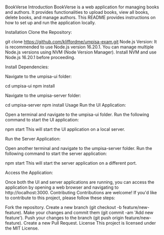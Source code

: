 
####
BookVerse
Introduction
BookVerse is a web application for managing books and authors. It provides functionalities to upload books, view all books, delete books, and manage authors. This README provides instructions on how to set up and run the application locally.

Installation
Clone the Repository:

git clone https://github.com/kliffordme/umpisa-exam.git
Node.js Version:
It is recommended to use Node.js version 16.20.1. You can manage multiple Node.js versions using NVM (Node Version Manager). Install NVM and use Node.js 16.20.1 before proceeding.

Install Dependencies:

Navigate to the umpisa-ui folder:

cd umpisa-ui
npm install

Navigate to the umpisa-server folder:

cd umpisa-server
npm install
Usage
Run the UI Application:

Open a terminal and navigate to the umpisa-ui folder.
Run the following command to start the UI application:

npm start
This will start the UI application on a local server.

Run the Server Application:

Open another terminal and navigate to the umpisa-server folder.
Run the following command to start the server application:

npm start
This will start the server application on a different port.

Access the Application:

Once both the UI and server applications are running, you can access the application by opening a web browser and navigating to http://localhost:3000.
Contributing
Contributions are welcome! If you'd like to contribute to this project, please follow these steps:

Fork the repository.
Create a new branch (git checkout -b feature/new-feature).
Make your changes and commit them (git commit -am 'Add new feature').
Push your changes to the branch (git push origin feature/new-feature).
Create a new Pull Request.
License
This project is licensed under the MIT License.
